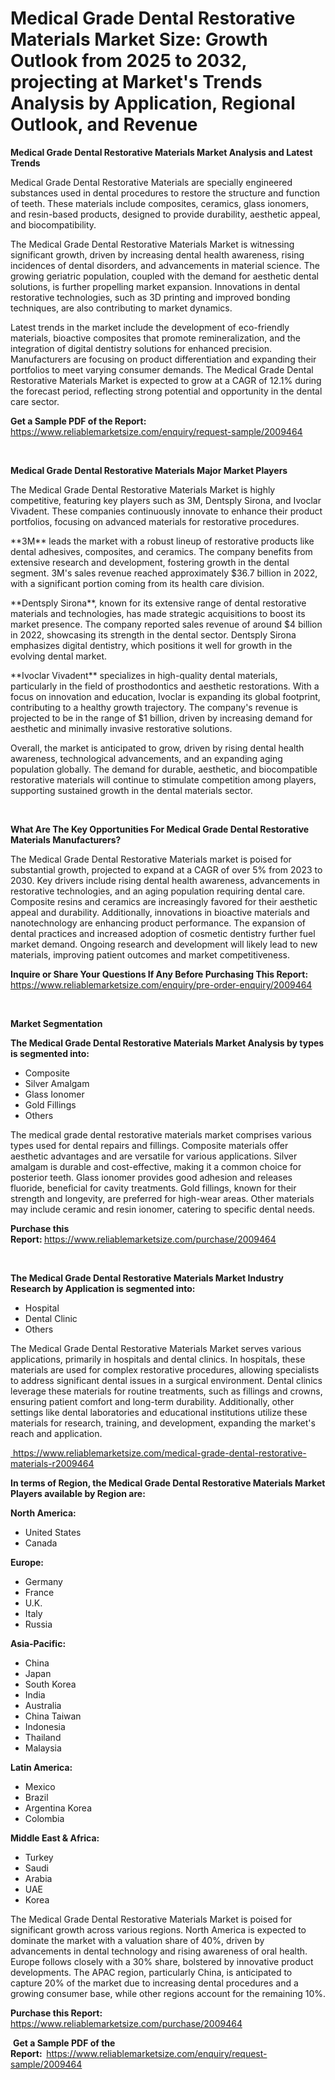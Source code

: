 <p><h1>Medical Grade Dental Restorative Materials Market Size: Growth Outlook from 2025 to 2032, projecting at Market's Trends Analysis by Application, Regional Outlook, and Revenue</h1></p><p><strong>Medical Grade Dental Restorative Materials Market Analysis and Latest Trends</strong></p>
<p><p>Medical Grade Dental Restorative Materials are specially engineered substances used in dental procedures to restore the structure and function of teeth. These materials include composites, ceramics, glass ionomers, and resin-based products, designed to provide durability, aesthetic appeal, and biocompatibility.</p><p>The Medical Grade Dental Restorative Materials Market is witnessing significant growth, driven by increasing dental health awareness, rising incidences of dental disorders, and advancements in material science. The growing geriatric population, coupled with the demand for aesthetic dental solutions, is further propelling market expansion. Innovations in dental restorative technologies, such as 3D printing and improved bonding techniques, are also contributing to market dynamics.</p><p>Latest trends in the market include the development of eco-friendly materials, bioactive composites that promote remineralization, and the integration of digital dentistry solutions for enhanced precision. Manufacturers are focusing on product differentiation and expanding their portfolios to meet varying consumer demands. The Medical Grade Dental Restorative Materials Market is expected to grow at a CAGR of 12.1% during the forecast period, reflecting strong potential and opportunity in the dental care sector.</p></p>
<p><strong>Get a Sample PDF of the Report:&nbsp;</strong> <a href="https://www.reliablemarketsize.com/enquiry/request-sample/2009464?utm_campaign=2565&utm_medium=2&utm_source=Github&utm_content=ia&utm_term=16042025&utm_id=medical-grade-dental-restorative-materials">https://www.reliablemarketsize.com/enquiry/request-sample/2009464</a></p>
<p>&nbsp;</p>
<p><strong>Medical Grade Dental Restorative Materials Major Market Players</strong></p>
<p><p>The Medical Grade Dental Restorative Materials Market is highly competitive, featuring key players such as 3M, Dentsply Sirona, and Ivoclar Vivadent. These companies continuously innovate to enhance their product portfolios, focusing on advanced materials for restorative procedures.</p><p>**3M** leads the market with a robust lineup of restorative products like dental adhesives, composites, and ceramics. The company benefits from extensive research and development, fostering growth in the dental segment. 3M's sales revenue reached approximately $36.7 billion in 2022, with a significant portion coming from its health care division.</p><p>**Dentsply Sirona**, known for its extensive range of dental restorative materials and technologies, has made strategic acquisitions to boost its market presence. The company reported sales revenue of around $4 billion in 2022, showcasing its strength in the dental sector. Dentsply Sirona emphasizes digital dentistry, which positions it well for growth in the evolving dental market.</p><p>**Ivoclar Vivadent** specializes in high-quality dental materials, particularly in the field of prosthodontics and aesthetic restorations. With a focus on innovation and education, Ivoclar is expanding its global footprint, contributing to a healthy growth trajectory. The company's revenue is projected to be in the range of $1 billion, driven by increasing demand for aesthetic and minimally invasive restorative solutions.</p><p>Overall, the market is anticipated to grow, driven by rising dental health awareness, technological advancements, and an expanding aging population globally. The demand for durable, aesthetic, and biocompatible restorative materials will continue to stimulate competition among players, supporting sustained growth in the dental materials sector.</p></p>
<p>&nbsp;</p>
<p><strong>What Are The Key Opportunities For Medical Grade Dental Restorative Materials Manufacturers?</strong></p>
<p><p>The Medical Grade Dental Restorative Materials market is poised for substantial growth, projected to expand at a CAGR of over 5% from 2023 to 2030. Key drivers include rising dental health awareness, advancements in restorative technologies, and an aging population requiring dental care. Composite resins and ceramics are increasingly favored for their aesthetic appeal and durability. Additionally, innovations in bioactive materials and nanotechnology are enhancing product performance. The expansion of dental practices and increased adoption of cosmetic dentistry further fuel market demand. Ongoing research and development will likely lead to new materials, improving patient outcomes and market competitiveness.</p></p>
<p><strong>Inquire or Share Your Questions If Any Before Purchasing This Report:</strong> <a href="https://www.reliablemarketsize.com/enquiry/pre-order-enquiry/2009464?utm_campaign=2565&utm_medium=2&utm_source=Github&utm_content=ia&utm_term=16042025&utm_id=medical-grade-dental-restorative-materials">https://www.reliablemarketsize.com/enquiry/pre-order-enquiry/2009464</a></p>
<p>&nbsp;</p>
<p><strong>Market Segmentation</strong></p>
<p><strong>The Medical Grade Dental Restorative Materials Market Analysis by types is segmented into:</strong></p>
<p><ul><li>Composite</li><li>Silver Amalgam</li><li>Glass Ionomer</li><li>Gold Fillings</li><li>Others</li></ul></p>
<p><p>The medical grade dental restorative materials market comprises various types used for dental repairs and fillings. Composite materials offer aesthetic advantages and are versatile for various applications. Silver amalgam is durable and cost-effective, making it a common choice for posterior teeth. Glass ionomer provides good adhesion and releases fluoride, beneficial for cavity treatments. Gold fillings, known for their strength and longevity, are preferred for high-wear areas. Other materials may include ceramic and resin ionomer, catering to specific dental needs.</p></p>
<p><strong>Purchase this Report:&nbsp;</strong><a href="https://www.reliablemarketsize.com/purchase/2009464?utm_campaign=2565&utm_medium=2&utm_source=Github&utm_content=ia&utm_term=16042025&utm_id=medical-grade-dental-restorative-materials">https://www.reliablemarketsize.com/purchase/2009464</a></p>
<p>&nbsp;</p>
<p><strong>The Medical Grade Dental Restorative Materials Market Industry Research by Application is segmented into:</strong></p>
<p><ul><li>Hospital</li><li>Dental Clinic</li><li>Others</li></ul></p>
<p><p>The Medical Grade Dental Restorative Materials Market serves various applications, primarily in hospitals and dental clinics. In hospitals, these materials are used for complex restorative procedures, allowing specialists to address significant dental issues in a surgical environment. Dental clinics leverage these materials for routine treatments, such as fillings and crowns, ensuring patient comfort and long-term durability. Additionally, other settings like dental laboratories and educational institutions utilize these materials for research, training, and development, expanding the market's reach and application.</p></p>
<p><a href="https://www.reliablemarketsize.com/medical-grade-dental-restorative-materials-r2009464?utm_campaign=2565&utm_medium=2&utm_source=Github&utm_content=ia&utm_term=16042025&utm_id=medical-grade-dental-restorative-materials">&nbsp;https://www.reliablemarketsize.com/medical-grade-dental-restorative-materials-r2009464</a></p>
<p><strong>In terms of Region, the Medical Grade Dental Restorative Materials Market Players available by Region are:</strong></p>
<p>
    <p> <strong> North America: </strong>
        <ul>
            <li>United States</li>
            <li>Canada</li>
        </ul>
        </p> 
    <p> <strong> Europe: </strong>
        <ul>
            <li>Germany</li>
            <li>France</li>
            <li>U.K.</li>
            <li>Italy</li>
            <li>Russia</li>
        </ul>
        </p> 
    <p> <strong> Asia-Pacific: </strong>
        <ul>
            <li>China</li>
            <li>Japan</li>
            <li>South Korea</li>
            <li>India</li>
            <li>Australia</li>
            <li>China Taiwan</li>
            <li>Indonesia</li>
            <li>Thailand</li>
            <li>Malaysia</li>
        </ul>
        </p> 
    <p> <strong> Latin America: </strong>
        <ul>
            <li>Mexico</li>
            <li>Brazil</li>
            <li>Argentina Korea</li>
            <li>Colombia</li>
        </ul>
        </p> 
    <p> <strong> Middle East & Africa: </strong>
        <ul>
            <li>Turkey</li>
            <li>Saudi</li>
            <li>Arabia</li>
            <li>UAE</li>
            <li>Korea</li>
        </ul>
    </p>
    </p>
<p><p>The Medical Grade Dental Restorative Materials Market is poised for significant growth across various regions. North America is expected to dominate the market with a valuation share of 40%, driven by advancements in dental technology and rising awareness of oral health. Europe follows closely with a 30% share, bolstered by innovative product developments. The APAC region, particularly China, is anticipated to capture 20% of the market due to increasing dental procedures and a growing consumer base, while other regions account for the remaining 10%.</p></p>
<p><strong>Purchase this Report: </strong><a href="https://www.reliablemarketsize.com/purchase/2009464?utm_campaign=2565&utm_medium=2&utm_source=Github&utm_content=ia&utm_term=16042025&utm_id=medical-grade-dental-restorative-materials">https://www.reliablemarketsize.com/purchase/2009464</a></p>
<p>&nbsp;<strong>Get a Sample PDF of the Report:&nbsp;&nbsp;</strong><a href="https://www.reliablemarketsize.com/enquiry/request-sample/2009464?utm_campaign=2565&utm_medium=2&utm_source=Github&utm_content=ia&utm_term=16042025&utm_id=medical-grade-dental-restorative-materials">https://www.reliablemarketsize.com/enquiry/request-sample/2009464</a></p>
<p><strong></strong></p>
<p><p></p><p></p><p></p></p>